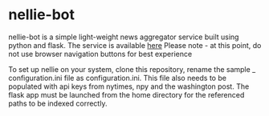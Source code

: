 # nellie-bot
nellie-bot is a simple light-weight news aggregator service built using python and flask. The service is available [here](http://nellie-bot.herokuapp.com) Please note - at this point, do not use browser navigation buttons for best experience<p>
To set up nellie on your system, clone this repository, rename the sample _ configuration.ini file as configuration.ini. This file also needs to be populated with api keys from nytimes, npy and the washington post. The flask app must be launched from the home directory for the referenced paths to be indexed correctly.
